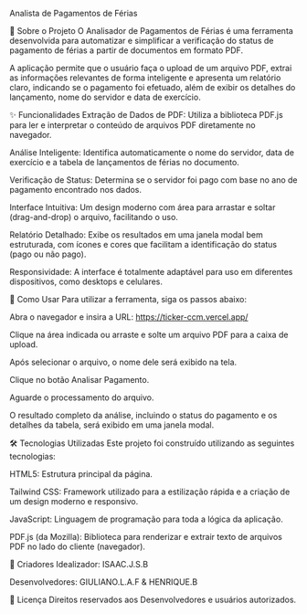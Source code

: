 Analista de Pagamentos de Férias

📖 Sobre o Projeto
O Analisador de Pagamentos de Férias é uma ferramenta desenvolvida para automatizar e simplificar a verificação do status de pagamento de férias a partir de documentos em formato PDF.

A aplicação permite que o usuário faça o upload de um arquivo PDF, extrai as informações relevantes de forma inteligente e apresenta um relatório claro, indicando se o pagamento foi efetuado, além de exibir os detalhes do lançamento, nome do servidor e data de exercício.

✨ Funcionalidades
Extração de Dados de PDF: Utiliza a biblioteca PDF.js para ler e interpretar o conteúdo de arquivos PDF diretamente no navegador.

Análise Inteligente: Identifica automaticamente o nome do servidor, data de exercício e a tabela de lançamentos de férias no documento.

Verificação de Status: Determina se o servidor foi pago com base no ano de pagamento encontrado nos dados.

Interface Intuitiva: Um design moderno com área para arrastar e soltar (drag-and-drop) o arquivo, facilitando o uso.

Relatório Detalhado: Exibe os resultados em uma janela modal bem estruturada, com ícones e cores que facilitam a identificação do status (pago ou não pago).

Responsividade: A interface é totalmente adaptável para uso em diferentes dispositivos, como desktops e celulares.


🚀 Como Usar
Para utilizar a ferramenta, siga os passos abaixo:

Abra o navegador e insira a URL: https://ticker-ccm.vercel.app/

Clique na área indicada ou arraste e solte um arquivo PDF para a caixa de upload.

Após selecionar o arquivo, o nome dele será exibido na tela.

Clique no botão Analisar Pagamento.

Aguarde o processamento do arquivo.

O resultado completo da análise, incluindo o status do pagamento e os detalhes da tabela, será exibido em uma janela modal.

🛠️ Tecnologias Utilizadas
Este projeto foi construído utilizando as seguintes tecnologias:

HTML5: Estrutura principal da página.

Tailwind CSS: Framework utilizado para a estilização rápida e a criação de um design moderno e responsivo.

JavaScript: Linguagem de programação para toda a lógica da aplicação.

PDF.js (da Mozilla): Biblioteca para renderizar e extrair texto de arquivos PDF no lado do cliente (navegador).

👥 Criadores Idealizador: ISAAC.J.S.B

Desenvolvedores: GIULIANO.L.A.F & HENRIQUE.B

📄 Licença Direitos reservados aos Desenvolvedores e usuários autorizados.
